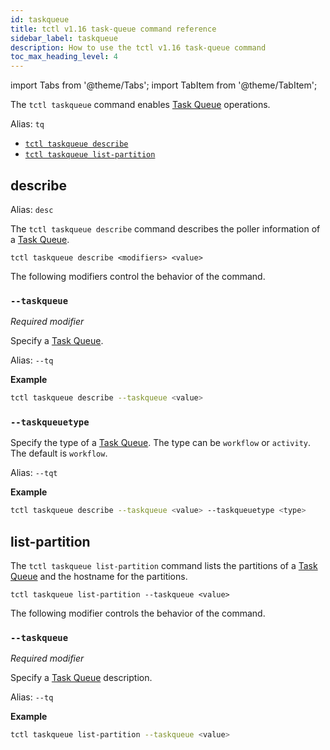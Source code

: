 ```yaml
---
id: taskqueue
title: tctl v1.16 task-queue command reference
sidebar_label: taskqueue
description: How to use the tctl v1.16 task-queue command
toc_max_heading_level: 4
---
```


<!-- THIS FILE IS GENERATED. DO NOT EDIT THIS FILE DIRECTLY -->

import Tabs from '@theme/Tabs';
import TabItem from '@theme/TabItem';

The `tctl taskqueue` command enables [Task Queue](/tasks#task-queue) operations.

Alias: `tq`

- [`tctl taskqueue describe`](#describe)
- [`tctl taskqueue list-partition`](#list-partition)

## describe

Alias: `desc`

The `tctl taskqueue describe` command describes the poller information of a [Task Queue](/tasks#task-queue).

`tctl taskqueue describe <modifiers> <value>`

The following modifiers control the behavior of the command.

### `--taskqueue`

_Required modifier_

Specify a [Task Queue](/tasks#task-queue).

Alias: `--tq`

**Example**

```bash
tctl taskqueue describe --taskqueue <value>
```

### `--taskqueuetype`

Specify the type of a [Task Queue](/tasks#task-queue).
The type can be `workflow` or `activity`.
The default is `workflow`.

Alias: `--tqt`

**Example**

```bash
tctl taskqueue describe --taskqueue <value> --taskqueuetype <type>
```

## list-partition

The `tctl taskqueue list-partition` command lists the partitions of a [Task Queue](/tasks#task-queue) and the hostname for the partitions.

`tctl taskqueue list-partition --taskqueue <value>`

The following modifier controls the behavior of the command.

### `--taskqueue`

_Required modifier_

Specify a [Task Queue](/tasks#task-queue) description.

Alias: `--tq`

**Example**

```bash
tctl taskqueue list-partition --taskqueue <value>
```
